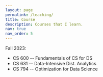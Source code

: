 ```yaml
---
layout: page
permalink: /teaching/
title: Course
description: Courses that I learn. 
nav: true
nav_order: 5
---
```


Fall 2023:
* CS 600 -- Fundamentals of CS for DS
* CS 631 -- Data-Intensive Dist. Analytics
* CS 794 -- Optimization for Data Science